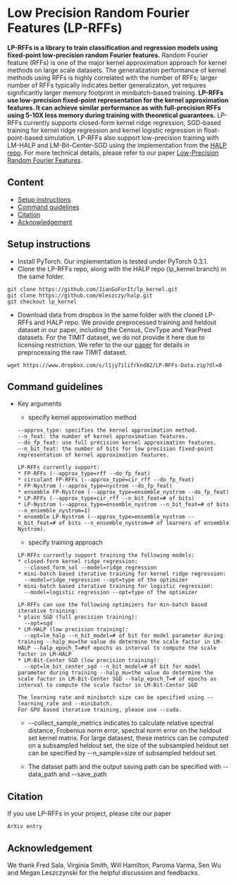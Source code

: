 # Low Precision Random Fourier Features (LP-RFFs)

**LP-RFFs is a library to train classification and regression models using fixed-point low-precision random Fourier features.** Random Fourier feature (RFFs) is one of the major kernel approximation approach for kernel methods on large scale datasets. The generalization performance of kernel methods using RFFs is highly correlated with the number of RFFs; larger number of RFFs typically indicates better generalizaton, yet requires significantly larger memory footprint in minibatch-based training. **LP-RFFs use low-precision fixed-point representation for the kernel approximation features. It can achieve similar performance as with full-precision RFFs using 5-10X less memory during training with theoretical guarantees.** LP-RFFs currently supports closed-form kernel ridge regression, SGD-based training for kernel ridge regression and kernel logistic regression in float-point-based simulation. LP-RFFs also support low-precision training with LM-HALP and LM-Bit-Center-SGD using the implementation from the [HALP repo](https://github.com/mleszczy/halp). For more technical details, please refer to our paper [Low-Precision Random Fourier Features]().

## Content
* [Setup instructions](#setup-instructions)
* [Command guidelines](#command-guidelines)
* [Citation](#citation)
* [Acknowledgement](#acknowledgement)

## Setup instructions
* Install PyTorch. Our implementation is tested under PyTorch 0.3.1.
* Clone the LP-RFFs repo, along with the HALP repo (lp_kernel branch) in the same folder.
```
git clone https://github.com/JianGoForIt/lp_kernel.git
git clone https://github.com/mleszczy/halp.git
git checkout lp_kernel
```
* Download data from dropbox in the same folder with the cloned LP-RFFs and HALP repo. We provide preprocessed training and heldout dataset in our paper, including the Census, CovType and YearPred datasets. For the TIMIT dataset, we do not provide it here due to licensing restriction. We refer to the our [paper]() for details in preprocessing the raw TIMIT dataset.
```
wget https://www.dropbox.com/s/l1jy7ilifrknd82/LP-RFFs-Data.zip?dl=0
```

## Command guidelines

* Key arguments

  * specify kernel approximation method
  ```
  --approx_type: specifies the kernel approximation method.
  --n_feat: the number of kernel approximation features.
  --do_fp_feat: use full precision kernel approximation features.
  --n_bit_feat: the number of bits for low precision fixed-point representation of kernel approximation features.

  LP-RFFs currently support:
  * FP-RFFs (--approx_type=rff --do_fp_feat)
  * circulant FP-RFFs (--approx_type=cir_rff --do_fp_feat)
  * FP-Nystrom (--approx_type=nystrom --do_fp_feat)
  * ensemble FP-Nystrom (--approx_type=ensemble_nystrom --do_fp_feat)
  * LP-RFFs (--approx_type=cir_rff --n_bit_feat=# of bits)
  * LP-Nystrom (--approx_type=ensemble_nystrom --n_bit_feat=# of bits --n_ensemble_nystrom=1)
  * ensemble LP-Nystrom (--approx_type=ensemble_nystrom --n_bit_feat=# of bits --n_ensemble_nystrom=# of learners of ensemble Nystrom).
  ```
  
  * specify training approach
  ```
  LP-RFFs currently support training the following models:
  * closed-form kernel ridge regression: 
    --closed_form_sol --model=ridge_regression
  * mini-batch based iterative training for kernel ridge regression: 
    --model=ridge_regression --opt=type of the optimizer
  * mini-batch based iterative training for logistic regression: 
    --model=logistic regression --opt=type of the optimizer
    
  LP-RFFs can use the following optimizers for min-batch based iterative training:
  * plain SGD (full precision training):
    --opt=sgd
  * LM-HALP (low precision training):
    --opt=lm_halp --n_bit_model=# of bit for model parameter during training --halp_mu=the value do determine the scale factor in LM-HALP --halp_epoch_T=#of epochs as interval to compute the scale factor in LM-HALP
  * LM-Bit-Center SGD (low precision training):
    --opt=lm_bit_center_sgd --n_bit_model=# of bit for model parameter during training --halp_mu=the value do determine the scale factor in LM-Bit-Center SGD --halp_epoch_T=# of epochs as interval to compute the scale factor in LM-Bit-Center SGD
    
  The learning rate and minibatch size can be specified using --learning_rate and --minibatch.
  For GPU based iterative training, please use --cuda.
  ```

  * --collect_sample_metrics indicates to calculate relative spectral distance, Frobenius norm error, spectral norm error on the heldout set kernel matrix. For large datasest, these metrics can be computed on a subsampled heldout set, the size of the subsampled heldout set can be specified by --n_sample=size of subsampled heldout set.
  
  * The dataset path and the output saving path can be specified with --data_path and --save_path

## Citation
If you use LP-RFFs in your project, please cite our paper
```
ArXiv entry
```

## Acknowledgement
We thank Fred Sala, Virginia Smith, Will Hamilton, Paroma Varma, Sen Wu and Megan Leszczynski for the helpful discussion and feedbacks.
